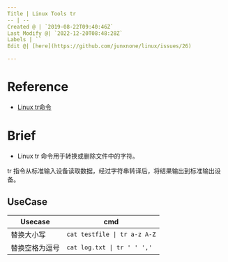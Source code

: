 ```yaml
---
Title | Linux Tools tr
-- | --
Created @ | `2019-08-22T09:40:46Z`
Last Modify @| `2022-12-20T08:48:28Z`
Labels | ``
Edit @| [here](https://github.com/junxnone/linux/issues/26)

---
```

# Reference
- [Linux tr命令](https://www.runoob.com/linux/linux-comm-tr.html)

# Brief
- Linux tr 命令用于转换或删除文件中的字符。

tr 指令从标准输入设备读取数据，经过字符串转译后，将结果输出到标准输出设备。

## UseCase

Usecase | cmd
-- | --
替换大小写 | `cat testfile \| tr a-z A-Z`
替换空格为逗号 | `cat log.txt \| tr ' ' ','`


